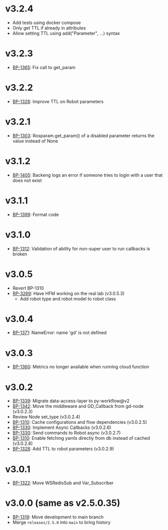 # v3.2.4
- Add tests using docker compose
- Only get TTL if already in attributes
- Allow setting TTL using add("Parameter", ...) syntax

# v3.2.3
- [BP-1365](https://movai.atlassian.net/browse/BP-1365): Fix call to get_param

# v3.2.2
- [BP-1328](https://movai.atlassian.net/browse/BP-1328): Improve TTL on Robot parameters

# v3.2.1
- [BP-1303](https://movai.atlassian.net/browse/BP-1303): Rosparam.get_param() of a disabled parameter returns the value instead of None

# v3.1.2
- [BP-1405](https://movai.atlassian.net/browse/BP-1405): Backeng logs an error if someone tries to login with a user that does not exist

# v3.1.1
- [BP-1399](https://movai.atlassian.net/browse/BP-1399): Format code

# v3.1.0
- [BP-1312](https://movai.atlassian.net/browse/BP-1312): Validation of ability for non-super user to run callbacks is broken

# v3.0.5
- Revert BP-1310
- [RP-3269](https://movai.atlassian.net/browse/RP-3269): Have HFM working on the real lab (v3.0.5.3)
  - Add robot type and robot model to robot class

# v3.0.4
- [BP-1371](https://movai.atlassian.net/browse/BP-1371): NameError: name 'gd' is not defined

# v3.0.3
- [BP-1360](https://movai.atlassian.net/browse/BP-1360): Metrics no longer available when running cloud function

# v3.0.2
- [BP-1339](https://movai.atlassian.net/browse/BP-1339): Migrate data-access-layer to py-workflow@v2
- [BP-1342](https://movai.atlassian.net/browse/BP-1342): Move the middleware and GD_Callback from gd-node (v3.0.2.3)
- Review Node set_type (v3.0.2.4)
- [BP-1310](https://movai.atlassian.net/browse/BP-1310): Cache configurations and flow dependencies (v3.0.2.5)
- [BP-1330](https://movai.atlassian.net/browse/BP-1330): Implement Async Callbacks (v3.0.2.6)
- [BP-1330](https://movai.atlassian.net/browse/BP-1330): Send commands to Robot async (v3.0.2.7)
- [BP-1310](https://movai.atlassian.net/browse/BP-1310): Enable fetching yamls directly from db instead of cached (v3.0.2.8)
- [BP-1328](https://movai.atlassian.net/browse/BP-1328): Add TTL to robot parameters (v3.0.2.9)

# v3.0.1
- [BP-1322](https://movai.atlassian.net/browse/BP-1322): Move WSRedisSub and Var_Subscriber

# v3.0.0 (same as v2.5.0.35)
- [BP-1319](https://movai.atlassian.net/browse/BP-1319): Move development to main branch
- Merge `releases/2.5.0` into `main` to bring history
